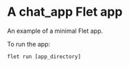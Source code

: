 # A chat_app Flet app

An example of a minimal Flet app.

To run the app:

```
flet run [app_directory]
```